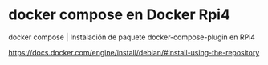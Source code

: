 # docker compose en Docker Rpi4
docker compose | Instalación de paquete docker-compose-plugin en RPi4

https://docs.docker.com/engine/install/debian/#install-using-the-repository
